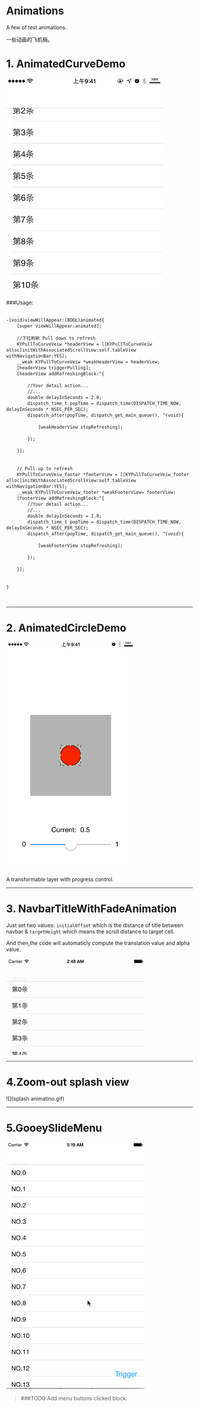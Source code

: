 # Animations

A few of test animations.

一些动画的飞机稿。

# 1. AnimatedCurveDemo


![](curverAnim_2.gif)

###Usage:

```objc

-(void)viewWillAppear:(BOOL)animated{
    [super viewWillAppear:animated];

    //下拉刷新 Pull down to refresh
    KYPullToCurveVeiw *headerView = [[KYPullToCurveVeiw alloc]initWithAssociatedScrollView:self.tableView withNavigationBar:YES];
    __weak KYPullToCurveVeiw *weakHeaderView = headerView;
    [headerView triggerPulling];
    [headerView addRefreshingBlock:^{
        
        //Your detail action...
        //...
        double delayInSeconds = 2.0;
        dispatch_time_t popTime = dispatch_time(DISPATCH_TIME_NOW, delayInSeconds * NSEC_PER_SEC);
        dispatch_after(popTime, dispatch_get_main_queue(), ^(void){
            
            [weakHeaderView stopRefreshing];
            
        });
        
    }];
    
    
    // Pull up to refresh
    KYPullToCurveVeiw_footer *footerView = [[KYPullToCurveVeiw_footer alloc]initWithAssociatedScrollView:self.tableView withNavigationBar:YES];
    __weak KYPullToCurveVeiw_footer *weakFooterView= footerView;
    [footerView addRefreshingBlock:^{
        //Your detail action...
        //...
        double delayInSeconds = 2.0;
        dispatch_time_t popTime = dispatch_time(DISPATCH_TIME_NOW, delayInSeconds * NSEC_PER_SEC);
        dispatch_after(popTime, dispatch_get_main_queue(), ^(void){
            
            [weakFooterView stopRefreshing];
            
        });
        
    }];

    
}



```

---



# 2. AnimatedCircleDemo

![](circleAnim.gif)

A transformable layer with progress control. 

---



# 3. NavbarTitleWithFadeAnimation

Just set two values: `initialOffset` which is the distance of title between navbar  & `targetHeight` which means the scroll distance to target cell. 

And then,the code will automaticly compute the translation value and alpha value.

![](NavbarTitleWithFadeAnimation.gif)

---




# 4.Zoom-out splash view

![](splash animatino.gif)

---



# 5.GooeySlideMenu
![](GooeySlideMenu.gif)

> ###TODO:Add menu buttons clicked block.
